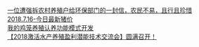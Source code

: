  
[一位遭强拆农村养殖户给环保部门的一封信，农民不易，且行且珍惜](http://www.dianyue.me/archives/373/7xotn100y0drg1al/)  
[2018.7.16-今日最新猪价](http://www.dianyue.me/archives/380/dcinm6ok77qxtehh/)  
[我的鸡笼养殖认养功能模式开发](http://www.dianyue.me/archives/846/st1jb4dwdv4bj88k/)  
[【2018激活水产养殖盈利潜能技术交流会】圆满召开！](http://www.dianyue.me/archives/947/6zjbqkyhm5vazs7q/)